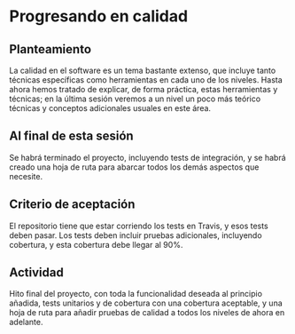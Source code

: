 # Progresando en calidad

## Planteamiento

La calidad en el software es un tema bastante extenso, que incluye
tanto técnicas específicas como herramientas en cada uno de los
niveles. Hasta ahora hemos tratado de explicar, de forma práctica,
estas herramientas y técnicas; en la última sesión veremos a un nivel
un poco más teórico técnicas y conceptos adicionales usuales en este
área.

## Al final de esta sesión

Se habrá terminado el proyecto, incluyendo tests de integración, y se
habrá creado una hoja de ruta para abarcar todos los demás aspectos
que necesite. 

## Criterio de aceptación

El repositorio tiene que estar corriendo los tests en Travis, y esos
tests deben pasar. Los tests deben incluir pruebas adicionales,
incluyendo cobertura, y esta cobertura debe llegar al 90%.
 
## Actividad


Hito final del proyecto, con toda la funcionalidad deseada al
principio añadida, tests unitarios y de cobertura con una cobertura
aceptable, y una hoja de ruta para añadir pruebas de calidad a todos
los niveles de ahora en adelante. 
